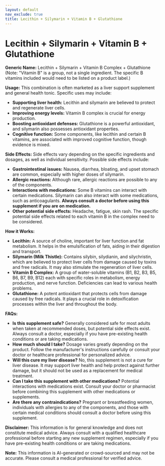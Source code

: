 ```yaml
---
layout: default
nav_exclude: true
title: Lecithin + Silymarin + Vitamin B + Glutathione
---
```


# Lecithin + Silymarin + Vitamin B + Glutathione

**Generic Name:**  Lecithin + Silymarin + Vitamin B Complex + Glutathione (Note:  "Vitamin B" is a group, not a single ingredient.  The specific B vitamins included would need to be listed on a product label.)

**Usage:** This combination is often marketed as a liver support supplement and general health tonic.  Specific uses may include:

* **Supporting liver health:**  Lecithin and silymarin are believed to protect and regenerate liver cells.
* **Improving energy levels:** Vitamin B complex is crucial for energy production.
* **Boosting antioxidant defenses:** Glutathione is a powerful antioxidant, and silymarin also possesses antioxidant properties.
* **Cognitive function:** Some components, like lecithin and certain B vitamins, are associated with improved cognitive function, though evidence is mixed.


**Side Effects:** Side effects vary depending on the specific ingredients and dosages, as well as individual sensitivity.  Possible side effects include:

* **Gastrointestinal issues:** Nausea, diarrhea, bloating, and upset stomach are common, especially with higher doses of silymarin.
* **Allergic reactions:** Although rare, allergic reactions are possible to any of the components.
* **Interactions with medications:** Some B vitamins can interact with certain medications. Silymarin can also interact with some medications, such as anticoagulants.  **Always consult a doctor before using this supplement if you are on medication.**
* **Other potential side effects:**  Headache, fatigue, skin rash.  The specific potential side effects related to each vitamin B in the complex need to be considered.


**How it Works:**

* **Lecithin:**  A source of choline, important for liver function and fat metabolism.  It helps in the emulsification of fats, aiding in their digestion and transport.
* **Silymarin (Milk Thistle):**  Contains silybin, silydianin, and silychristin, which are believed to protect liver cells from damage caused by toxins and free radicals. It may also stimulate the regeneration of liver cells.
* **Vitamin B Complex:**  A group of water-soluble vitamins (B1, B2, B3, B5, B6, B7, B9, B12) each with specific roles in metabolism, energy production, and nerve function.  Deficiencies can lead to various health problems.
* **Glutathione:** A potent antioxidant that protects cells from damage caused by free radicals. It plays a crucial role in detoxification processes within the liver and throughout the body.


**FAQs:**

* **Is this supplement safe?**  Generally considered safe for most adults when taken at recommended doses, but potential side effects exist.  Always consult a doctor, especially if you have pre-existing health conditions or are taking medications.
* **How much should I take?** Dosage varies greatly depending on the product.  Follow the manufacturer's instructions carefully or consult your doctor or healthcare professional for personalized advice.
* **Will this cure my liver disease?** No, this supplement is not a cure for liver disease. It may support liver health and help protect against further damage, but it should not be used as a replacement for medical treatment.
* **Can I take this supplement with other medications?**  Potential interactions with medications exist. Consult your doctor or pharmacist before combining this supplement with other medications or supplements.
* **Are there any contraindications?**  Pregnant or breastfeeding women, individuals with allergies to any of the components, and those with certain medical conditions should consult a doctor before using this supplement.


**Disclaimer:**  This information is for general knowledge and does not constitute medical advice.  Always consult with a qualified healthcare professional before starting any new supplement regimen, especially if you have pre-existing health conditions or are taking medications.


**Note:** This information is AI-generated or crowd-sourced and may not be accurate. Please consult a medical professional for verified advice.